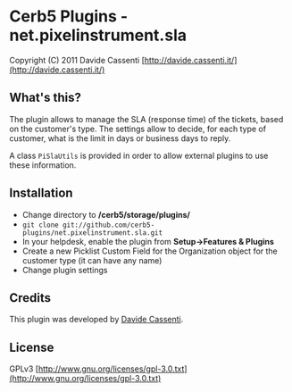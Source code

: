 Cerb5 Plugins - net.pixelinstrument.sla
=======================================
Copyright (C) 2011 Davide Cassenti
[http://davide.cassenti.it/](http://davide.cassenti.it/)  

What's this?
------------
The plugin allows to manage the SLA (response time) of the tickets, based on the customer's type. The settings allow to decide, for each type of customer, what is the limit in days or business days to reply.

A class `PiSlaUtils` is provided in order to allow external plugins to use these information.

Installation
------------
* Change directory to **/cerb5/storage/plugins/**
* `git clone git://github.com/cerb5-plugins/net.pixelinstrument.sla.git`
* In your helpdesk, enable the plugin from **Setup->Features & Plugins**
* Create a new Picklist Custom Field for the Organization object for the customer type (it can have any name)
* Change plugin settings

Credits
-------
This plugin was developed by [Davide Cassenti](http://davide.cassenti.it/).

License
-------

GPLv3 
[http://www.gnu.org/licenses/gpl-3.0.txt](http://www.gnu.org/licenses/gpl-3.0.txt)  

